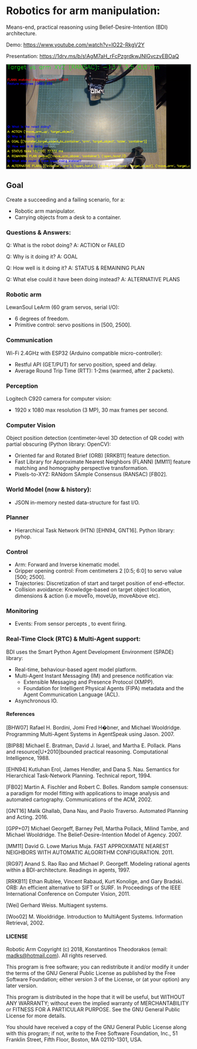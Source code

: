 # Robotics for arm manipulation:

Means-end, practical reasoning using Belief-Desire-Intention (BDI) architecture.

Demo: https://www.youtube.com/watch?v=lO22-RkgV2Y

Presentation: https://1drv.ms/b/s!AgM7aH_rFcPzgrdkwJNIGvczvEBOaQ

![Means-end, practical reasoning using Belief-Desire-Intention (BDI) architecture.](pics/arm_demo_pic.png)

## Goal
Create a succeeding and a failing scenario, for a:
- Robotic arm manipulator.
- Carrying objects from a desk to a container.

### Questions & Answers:
Q: What is the robot doing? A: ACTION or FAILED

Q: Why is it doing it? A: GOAL

Q: How well is it doing it? A: STATUS & REMAINING PLAN

Q: What else could it have been doing instead? A: ALTERNATIVE PLANS

### Robotic arm
LewanSoul LeArm (60 gram servos, serial I/O):

- 6 degrees of freedom.
- Primitive control: servo positions in [500, 2500].

### Communication
Wi-Fi 2.4GHz with ESP32 (Arduino compatible micro-controller):

- Restful API (GET/PUT) for servo position, speed and delay.
- Average Round Trip Time (RTT):  1-2ms (warmed, after 2 packets).

### Perception
Logitech C920 camera for computer vision:

- 1920 x 1080 max resolution (3 MP), 30 max frames per second.

### Computer Vision
Object position detection (centimeter-level 3D detection of QR code) with partial obscuring (Python library: OpenCV):

- Oriented far and Rotated Brief (ORB) [RRKB11] feature detection.
- Fast Library for Approximate Nearest Neighbors (FLANN) [MM11] feature matching and homography perspective transformation.
- Pixels-to-XYZ: RANdom SAmple Consensus (RANSAC) [FB02].

### World Model (now & history):
- JSON in-memory nested data-structure for fast I/O.

### Planner
- Hierarchical Task Network (HTN) [EHN94, GNT16]. Python library: pyhop.

### Control
- Arm: Forward and Inverse kinematic model.
- Gripper opening control: From centimeters 2 [0:5; 6:0] to servo value [500; 2500].
- Trajectories: Discretization of start and target position of end-effector.
- Collision avoidance: Knowledge-based on target object location, dimensions & action (i.e
moveTo, moveUp, moveAbove etc).

### Monitoring
- Events: From sensor percepts , to event firing.

### Real-Time Clock (RTC) & Multi-Agent support:
BDI uses the Smart Python Agent Development Environment (SPADE) library:

- Real-time, behaviour-based agent model platform.
- Multi-Agent Instant Messaging (IM) and presence notification via:
  - Extensible Messaging and Presence Protocol (XMPP).
  - Foundation for Intelligent Physical Agents (FIPA) metadata and the Agent Communication Language (ACL). 
- Asynchronous IO.

#### References

[BHW07] Rafael H. Bordini, Jomi Fred H�bner, and Michael Wooldridge. Programming Multi-Agent Systems in AgentSpeak using Jason. 2007.

[BIP88] Michael E. Bratman, David J. Israel, and Martha E. Pollack. Plans and resource[U+2010]bounded practical reasoning. Computational Intelligence, 1988.

[EHN94] Kutluhan Erol, James Hendler, and Dana S. Nau. Semantics for Hierarchical Task-Network Planning. Technical report, 1994.

[FB02] Martin A. Fischler and Robert C. Bolles. Random sample consensus: a paradigm for model fitting with applications to image analysis and automated cartography. Communications of the ACM, 2002.

[GNT16] Malik Ghallab, Dana Nau, and Paolo Traverso. Automated Planning and Acting. 2016.

[GPP+07] Michael Georgeff, Barney Pell, Martha Pollack, Milind Tambe, and Michael Wooldridge. The Belief-Desire-Intention Model of Agency. 2007.

[MM11] David G. Lowe Marius Muja. FAST APPROXIMATE NEAREST NEIGHBORS WITH AUTOMATIC ALGORITHM CONFIGURATION. 2011.

[RG97] Anand S. Rao Rao and Michael P. Georgeff. Modeling rational agents within a BDI-architecture. Readings in agents, 1997.

[RRKB11] Ethan Rublee, Vincent Rabaud, Kurt Konolige, and Gary Bradski. ORB: An efficient alternative to SIFT or SURF. In Proceedings of the IEEE International Conference on Computer Vision, 2011.

[Wei] Gerhard Weiss. Multiagent systems.

[Woo02] M. Wooldridge. Introduction to MultiAgent Systems. Information Retrieval, 2002.

#### LICENSE

Robotic Arm
Copyright (c) 2018, Konstantinos Theodorakos (email: madks@hotmail.com).
All rights reserved.

This program is free software; you can redistribute it and/or
modify it under the terms of the GNU General Public License
as published by the Free Software Foundation; either version 3
of the License, or (at your option) any later version.

This program is distributed in the hope that it will be useful,
but WITHOUT ANY WARRANTY; without even the implied warranty of
MERCHANTABILITY or FITNESS FOR A PARTICULAR PURPOSE.  See the
GNU General Public License for more details.

You should have received a copy of the GNU General Public License
along with this program; if not, write to the Free Software
Foundation, Inc., 51 Franklin Street, Fifth Floor, Boston, MA  02110-1301, USA.